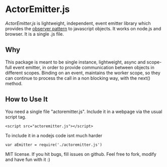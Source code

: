 # ActorEmitter.js

_ActorEmitter.js_ is lightweight, independent, event emitter library which provides the
[observer pattern](http://en.wikipedia.org/wiki/Observer_pattern) to javascript objects.
It works on node.js and browser. It is a single .js file.

## Why

This package is meant to be single instance, lightweight, async and scope-full event emitter, in order to provide communication between objects in different scopes.
Binding on an event, maintains the worker scope, so they can continue to process the call in a non blocking way, with the next() method.

## How to Use It

You need a single file "actoremitter.js".
Include it in a webpage via the usual script tag.

    <script src="actoremitter.js"></script>

To include it in a nodejs code isnt much harder

    var aEmitter = require('./actoremitter.js')

MIT license.
If you hit bugs, fill issues on github.
Feel free to fork, modify and have fun with it :)
